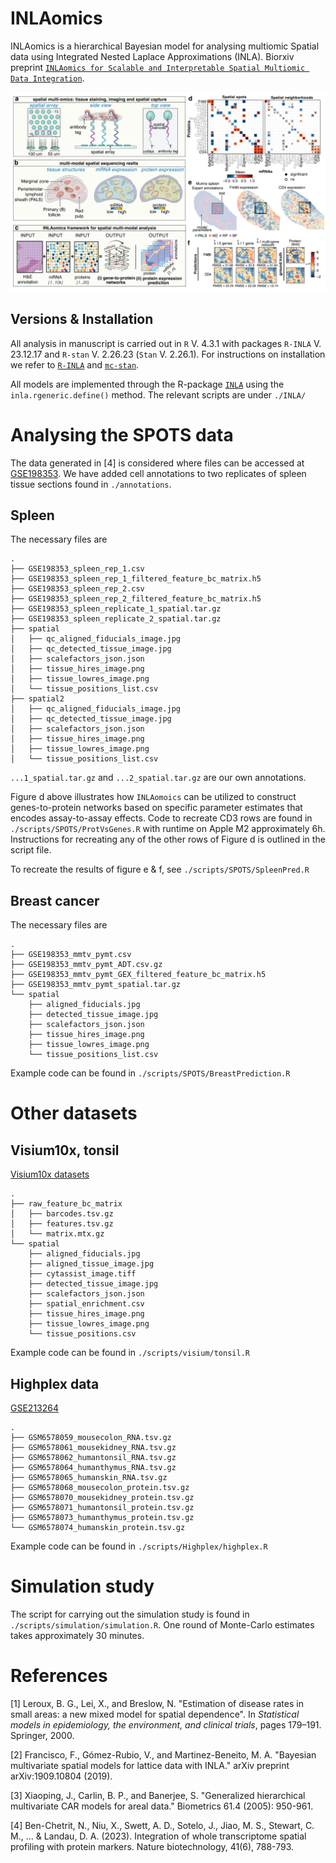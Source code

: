 # INLAomics
INLAomics is a hierarchical Bayesian model for analysing multiomic Spatial data using Integrated Nested Laplace Approximations (INLA). Biorxiv preprint [`INLAomics for Scalable and Interpretable Spatial Multiomic Data Integration`](https://www.biorxiv.org/content/10.1101/2025.05.02.651831v1.abstract).

![github-small](https://github.com/nygctech/INLAomics/blob/main/main_1.png)


## Versions & Installation
All analysis in manuscript is carried out in `R` V. 4.3.1 with packages `R-INLA` V. 23.12.17 and `R-stan` V. 2.26.23 (`Stan` V. 2.26.1). For instructions on installation we refer to [`R-INLA`](https://www.r-inla.org/download-install) and [`mc-stan`](https://mc-stan.org/install/).

All models are implemented through the R-package [`INLA`](https://www.r-inla.org/) using the `inla.rgeneric.define()` method. The relevant scripts are under `./INLA/`


# Analysing the SPOTS data
The data generated in [4] is considered where files can be accessed at [GSE198353](www.ncbi.nlm.nih.gov/geo/query/acc.cgi?acc=GSE198353). We have added cell annotations to two replicates of spleen tissue sections found in `./annotations`.

## Spleen
The necessary files are 
```
.
├── GSE198353_spleen_rep_1.csv
├── GSE198353_spleen_rep_1_filtered_feature_bc_matrix.h5
├── GSE198353_spleen_rep_2.csv
├── GSE198353_spleen_rep_2_filtered_feature_bc_matrix.h5
├── GSE198353_spleen_replicate_1_spatial.tar.gz
├── GSE198353_spleen_replicate_2_spatial.tar.gz
├── spatial
│   ├── qc_aligned_fiducials_image.jpg
│   ├── qc_detected_tissue_image.jpg
│   ├── scalefactors_json.json
│   ├── tissue_hires_image.png
│   ├── tissue_lowres_image.png
│   └── tissue_positions_list.csv
├── spatial2
│   ├── qc_aligned_fiducials_image.jpg
│   ├── qc_detected_tissue_image.jpg
│   ├── scalefactors_json.json
│   ├── tissue_hires_image.png
│   ├── tissue_lowres_image.png
│   └── tissue_positions_list.csv
```
`...1_spatial.tar.gz` and `...2_spatial.tar.gz` are our own annotations. 

Figure d above illustrates how `INLAomoics` can be utilized to construct genes-to-protein networks based on specific parameter estimates that encodes assay-to-assay effects.
Code to recreate CD3 rows are found in `./scripts/SPOTS/ProtVsGenes.R` with runtime on Apple M2 approximately 6h. Instructions for recreating any of the other rows of Figure d is outlined in the script file.

To recreate the results of figure e & f, see `./scripts/SPOTS/SpleenPred.R` 

## Breast cancer
The necessary files are 
```
.
├── GSE198353_mmtv_pymt.csv
├── GSE198353_mmtv_pymt_ADT.csv.gz
├── GSE198353_mmtv_pymt_GEX_filtered_feature_bc_matrix.h5
├── GSE198353_mmtv_pymt_spatial.tar.gz
└── spatial
    ├── aligned_fiducials.jpg
    ├── detected_tissue_image.jpg
    ├── scalefactors_json.json
    ├── tissue_hires_image.png
    ├── tissue_lowres_image.png
    └── tissue_positions_list.csv
```
Example code can be found in `./scripts/SPOTS/BreastPrediction.R`

# Other datasets
## Visium10x, tonsil
[Visium10x datasets](https://www.10xgenomics.com/datasets/visium-cytassist-gene-and-protein-expression-library-of-human-tonsil-with-add-on-antibodies-h-e-6-5-mm-ffpe-2-standard)
```
.
├── raw_feature_bc_matrix
│   ├── barcodes.tsv.gz
│   ├── features.tsv.gz
│   └── matrix.mtx.gz
└── spatial
    ├── aligned_fiducials.jpg
    ├── aligned_tissue_image.jpg
    ├── cytassist_image.tiff
    ├── detected_tissue_image.jpg
    ├── scalefactors_json.json
    ├── spatial_enrichment.csv
    ├── tissue_hires_image.png
    ├── tissue_lowres_image.png
    └── tissue_positions.csv
```
Example code can be found in `./scripts/visium/tonsil.R`

## Highplex data
[GSE213264](https://www.ncbi.nlm.nih.gov/geo/query/acc.cgi?acc=GSE213264)
```
.
├── GSM6578059_mousecolon_RNA.tsv.gz
├── GSM6578061_mousekidney_RNA.tsv.gz
├── GSM6578062_humantonsil_RNA.tsv.gz
├── GSM6578064_humanthymus_RNA.tsv.gz
├── GSM6578065_humanskin_RNA.tsv.gz
├── GSM6578068_mousecolon_protein.tsv.gz
├── GSM6578070_mousekidney_protein.tsv.gz
├── GSM6578071_humantonsil_protein.tsv.gz
├── GSM6578073_humanthymus_protein.tsv.gz
└── GSM6578074_humanskin_protein.tsv.gz
```
Example code can be found in `./scripts/Highplex/highplex.R`

# Simulation study
The script for carrying out the simulation study is found in `./scripts/simulation/simulation.R`. One round of Monte-Carlo estimates takes approximately 30 minutes.

# References
[1] Leroux, B. G., Lei, X., and Breslow, N. "Estimation of disease rates in small areas: a new mixed model
for spatial dependence". In _Statistical models in epidemiology, the environment, and clinical trials_, pages
179–191. Springer, 2000.

[2] Francisco, F., Gómez-Rubio, V., and Martinez-Beneito,  M. A. "Bayesian multivariate spatial models for lattice data with INLA." arXiv preprint arXiv:1909.10804 (2019).

[3] Xiaoping, J., Carlin, B. P., and Banerjee, S. "Generalized hierarchical multivariate CAR models for areal data." Biometrics 61.4 (2005): 950-961.

[4] Ben-Chetrit, N., Niu, X., Swett, A. D., Sotelo, J., Jiao, M. S., Stewart, C. M., ... & Landau, D. A. (2023). Integration of whole transcriptome spatial profiling with protein markers. Nature biotechnology, 41(6), 788-793.

